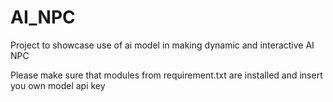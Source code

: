 # AI_NPC
Project to showcase use of ai model in making dynamic and interactive AI NPC

Please make sure that modules from requirement.txt are installed and insert you own model api key
